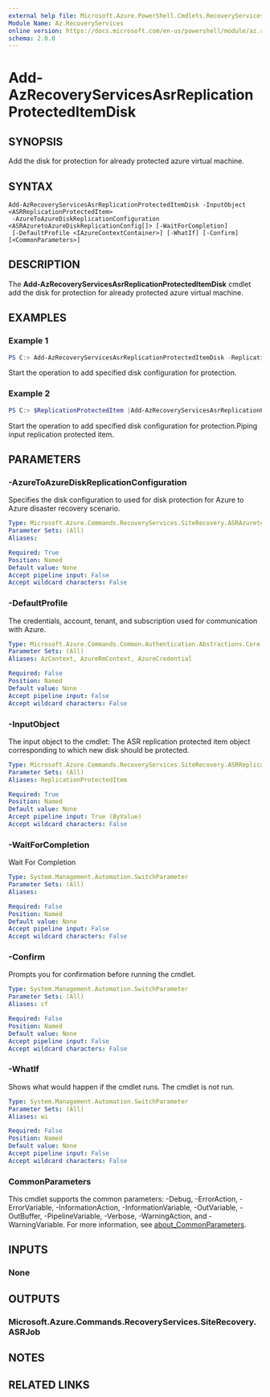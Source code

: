 ```yaml
---
external help file: Microsoft.Azure.PowerShell.Cmdlets.RecoveryServices.SiteRecovery.dll-Help.xml
Module Name: Az.RecoveryServices
online version: https://docs.microsoft.com/en-us/powershell/module/az.recoveryservices/add-azrecoveryservicesasrreplicationprotecteditemdisk
schema: 2.0.0
---
```


# Add-AzRecoveryServicesAsrReplicationProtectedItemDisk

## SYNOPSIS
Add the disk for protection for already protected azure virtual machine.

## SYNTAX

```
Add-AzRecoveryServicesAsrReplicationProtectedItemDisk -InputObject <ASRReplicationProtectedItem>
 -AzureToAzureDiskReplicationConfiguration <ASRAzuretoAzureDiskReplicationConfig[]> [-WaitForCompletion]
 [-DefaultProfile <IAzureContextContainer>] [-WhatIf] [-Confirm] [<CommonParameters>]
```

## DESCRIPTION
The **Add-AzRecoveryServicesAsrReplicationProtectedItemDisk** cmdlet add the disk for protection for already protected azure virtual machine.

## EXAMPLES

### Example 1
```powershell
PS C:> Add-AzRecoveryServicesAsrReplicationProtectedItemDisk -ReplicationProtectedItem $rpi -AzureToAzureDiskReplicationConfiguration $disk1,$disk2
```

Start the operation to add specified disk configuration for protection.

### Example 2
```powershell
PS C:> $ReplicationProtectedItem |Add-AzRecoveryServicesAsrReplicationProtectedItemDisk -AzureToAzureDiskReplicationConfiguration $disk1,$disk2
```

Start the operation to add specified disk configuration for protection.Piping input replication protected item.

## PARAMETERS

### -AzureToAzureDiskReplicationConfiguration
Specifies the disk configuration to used for disk protection for Azure to Azure disaster recovery scenario.

```yaml
Type: Microsoft.Azure.Commands.RecoveryServices.SiteRecovery.ASRAzuretoAzureDiskReplicationConfig[]
Parameter Sets: (All)
Aliases:

Required: True
Position: Named
Default value: None
Accept pipeline input: False
Accept wildcard characters: False
```

### -DefaultProfile
The credentials, account, tenant, and subscription used for communication with Azure.

```yaml
Type: Microsoft.Azure.Commands.Common.Authentication.Abstractions.Core.IAzureContextContainer
Parameter Sets: (All)
Aliases: AzContext, AzureRmContext, AzureCredential

Required: False
Position: Named
Default value: None
Accept pipeline input: False
Accept wildcard characters: False
```

### -InputObject
The input object to the cmdlet: The ASR replication protected item object corresponding to which new disk should be protected.

```yaml
Type: Microsoft.Azure.Commands.RecoveryServices.SiteRecovery.ASRReplicationProtectedItem
Parameter Sets: (All)
Aliases: ReplicationProtectedItem

Required: True
Position: Named
Default value: None
Accept pipeline input: True (ByValue)
Accept wildcard characters: False
```

### -WaitForCompletion
Wait For Completion

```yaml
Type: System.Management.Automation.SwitchParameter
Parameter Sets: (All)
Aliases:

Required: False
Position: Named
Default value: None
Accept pipeline input: False
Accept wildcard characters: False
```

### -Confirm
Prompts you for confirmation before running the cmdlet.

```yaml
Type: System.Management.Automation.SwitchParameter
Parameter Sets: (All)
Aliases: cf

Required: False
Position: Named
Default value: None
Accept pipeline input: False
Accept wildcard characters: False
```

### -WhatIf
Shows what would happen if the cmdlet runs.
The cmdlet is not run.

```yaml
Type: System.Management.Automation.SwitchParameter
Parameter Sets: (All)
Aliases: wi

Required: False
Position: Named
Default value: None
Accept pipeline input: False
Accept wildcard characters: False
```

### CommonParameters
This cmdlet supports the common parameters: -Debug, -ErrorAction, -ErrorVariable, -InformationAction, -InformationVariable, -OutVariable, -OutBuffer, -PipelineVariable, -Verbose, -WarningAction, and -WarningVariable. For more information, see [about_CommonParameters](https://go.microsoft.com/fwlink/?LinkID=113216).

## INPUTS

### None

## OUTPUTS

### Microsoft.Azure.Commands.RecoveryServices.SiteRecovery.ASRJob

## NOTES

## RELATED LINKS
